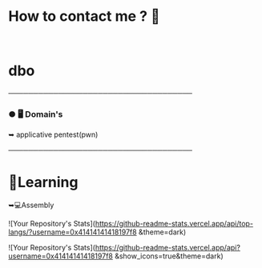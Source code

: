 <h1>How to contact me ? 📝</h1>
<br>
<h1>dbo</h1>

─────────────────────────────────────

### ● 🖥️ Domain's

 ➥ applicative pentest(pwn)

─────────────────────────────────────

# 🧠Learning
 
 ➥💻Assembly


 ![Your Repository's Stats](https://github-readme-stats.vercel.app/api/top-langs/?username=0x41414141418197f8 &theme=dark)
 
 ![Your Repository's Stats](https://github-readme-stats.vercel.app/api?username=0x41414141418197f8 &show_icons=true&theme=dark)
